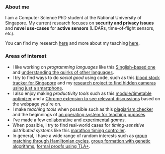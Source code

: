 ### About me

I am a Computer Science PhD student at the National University of Singapore. My current research focuses on **security and privacy issues** and **novel use-cases** for **active sensors** (LIDARs, time-of-flight sensors, etc).

You can find my research [here](https://sriramsami.com/research) and more about my teaching [here](https://sriramsami.com/teaching/).

### Areas of interest

- I like working on *programming languages* like this [Singlish-based one](https://github.com/frizensami/singlang) and [understanding the quirks of other languages](https://github.com/frizensami/haskell-optimization).
- I try to find ways to do *social good* using code, such as this [blood stock tracker for Singapore](https://github.com/frizensami/singapore-bloodstocks-bot) and my [research project to find hidden cameras using just a smartphone](https://github.com/frizensami/lapd).
- I also enjoy making *productivity tools* such as this [module/timetable optimizer](https://github.com/frizensami/nus-timetable-optimizer) and a [Chrome extension to see relevant discussions](https://github.com/UseCrowdWise/crowdwise) based on the webpage you're on.
- I make *teaching tools* when possible such as this [plagiarism checker](https://github.com/frizensami/plagiarism-basic) and the beginnings of [an operating system for teaching puposes](https://github.com/frizensami/ramos).
- I've made a few [collaborative](https://github.com/frizensami/treehouse-game) and [experimental](https://github.com/frizensami/dixit) *games*.
- When possible, I try to find real-world cases for *timing-sensitive distributed systems* like this [marathon timing controller](https://github.com/frizensami/tvm).
- In general, I have a wide range of random interests such as [group matching through Hamiltonian cycles](https://github.com/frizensami/archangel), [group formation with genetic algorithms](https://github.com/frizensami/group-matching), [formal proofs using TLA+](https://github.com/frizensami/tlaplus-projects).


